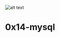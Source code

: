 ![alt text](https://s3.amazonaws.com/intranet-projects-files/holbertonschool-sysadmin_devops/280/KkrkDHT.png)
# 0x14-mysql
